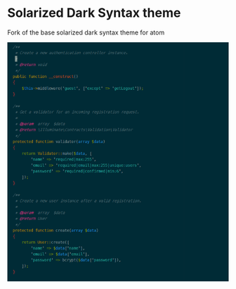 # Solarized Dark Syntax theme

Fork of the base solarized dark syntax theme for atom

![](https://raw.githubusercontent.com/jimah/solarized-dark-syntax/master/solarized.PNG)

[solarized]: http://ethanschoonover.com/solarized
